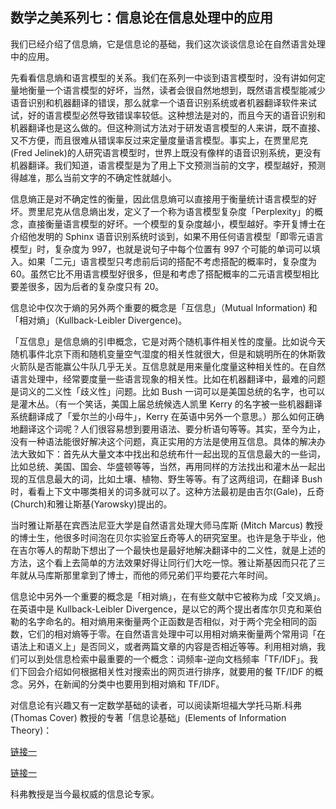 ## 数学之美系列七：信息论在信息处理中的应用

我们已经介绍了信息熵，它是信息论的基础，我们这次谈谈信息论在自然语言处理中的应用。

先看看信息熵和语言模型的关系。我们在系列一中谈到语言模型时，没有讲如何定量地衡量一个语言模型的好坏，当然，读者会很自然地想到，既然语言模型能减少语音识别和机器翻译的错误，那么就拿一个语音识别系统或者机器翻译软件来试试，好的语言模型必然导致错误率较低。这种想法是对的，而且今天的语音识别和机器翻译也是这么做的。但这种测试方法对于研发语言模型的人来讲，既不直接、又不方便，而且很难从错误率反过来定量度量语言模型。事实上，在贾里尼克(Fred Jelinek)的人研究语言模型时，世界上既没有像样的语音识别系统，更没有机器翻译。我们知道，语言模型是为了用上下文预测当前的文字，模型越好，预测得越准，那么当前文字的不确定性就越小。

信息熵正是对不确定性的衡量，因此信息熵可以直接用于衡量统计语言模型的好坏。贾里尼克从信息熵出发，定义了一个称为语言模型复杂度「Perplexity」的概念，直接衡量语言模型的好坏。一个模型的复杂度越小，模型越好。李开复博士在介绍他发明的 Sphinx 语音识别系统时谈到，如果不用任何语言模型「即零元语言模型」时，复杂度为 997，也就是说句子中每个位置有 997 个可能的单词可以填入。如果「二元」语言模型只考虑前后词的搭配不考虑搭配的概率时，复杂度为 60。虽然它比不用语言模型好很多，但是和考虑了搭配概率的二元语言模型相比要差很多，因为后者的复杂度只有 20。

信息论中仅次于熵的另外两个重要的概念是「互信息」（Mutual Information) 和「相对熵」（Kullback-Leibler Divergence)。

「互信息」是信息熵的引申概念，它是对两个随机事件相关性的度量。比如说今天随机事件北京下雨和随机变量空气湿度的相关性就很大，但是和姚明所在的休斯敦火箭队是否能赢公牛队几乎无关。互信息就是用来量化度量这种相关性的。在自然语言处理中，经常要度量一些语言现象的相关性。比如在机器翻译中，最难的问题是词义的二义性「歧义性」问题。比如 Bush 一词可以是美国总统的名字，也可以是灌木丛。（有一个笑话，美国上届总统候选人凯里 Kerry 的名字被一些机器翻译系统翻译成了「爱尔兰的小母牛」，Kerry 在英语中另外一个意思。）那么如何正确地翻译这个词呢？人们很容易想到要用语法、要分析语句等等。其实，至今为止，没有一种语法能很好解决这个问题，真正实用的方法是使用互信息。具体的解决办法大致如下：首先从大量文本中找出和总统布什一起出现的互信息最大的一些词，比如总统、美国、国会、华盛顿等等，当然，再用同样的方法找出和灌木丛一起出现的互信息最大的词，比如土壤、植物、野生等等。有了这两组词，在翻译 Bush 时，看看上下文中哪类相关的词多就可以了。这种方法最初是由吉尔(Gale)，丘奇(Church)和雅让斯基(Yarowsky)提出的。

当时雅让斯基在宾西法尼亚大学是自然语言处理大师马库斯 (Mitch Marcus) 教授的博士生，他很多时间泡在贝尔实验室丘奇等人的研究室里。也许是急于毕业，他在吉尔等人的帮助下想出了一个最快也是最好地解决翻译中的二义性，就是上述的方法，这个看上去简单的方法效果好得让同行们大吃一惊。雅让斯基因而只花了三年就从马库斯那里拿到了博士，而他的师兄弟们平均要花六年时间。

信息论中另外一个重要的概念是「相对熵」，在有些文献中它被称为成「交叉熵」。在英语中是 Kullback-Leibler Divergence，是以它的两个提出者库尔贝克和莱伯勒的名字命名的。相对熵用来衡量两个正函数是否相似，对于两个完全相同的函数，它们的相对熵等于零。在自然语言处理中可以用相对熵来衡量两个常用词「在语法上和语义上」是否同义，或者两篇文章的内容是否相近等等。利用相对熵，我们可以到处信息检索中最重要的一个概念：词频率-逆向文档频率「TF/IDF」。我们下回会介绍如何根据相关性对搜索出的网页进行排序，就要用的餐 TF/IDF 的概念。另外，在新闻的分类中也要用到相对熵和 TF/IDF。

对信息论有兴趣又有一定数学基础的读者，可以阅读斯坦福大学托马斯.科弗 (Thomas Cover) 教授的专著「信息论基础」(Elements of Information Theory)：

[链接一](http://www.amazon.com/gp/product/0471062596/ref=nosim/103-7880775-7782209?n=283155)

[链接一](http://www.cnforyou.com/query/bookdetail1.asp?viBookCode=17909)

科弗教授是当今最权威的信息论专家。
